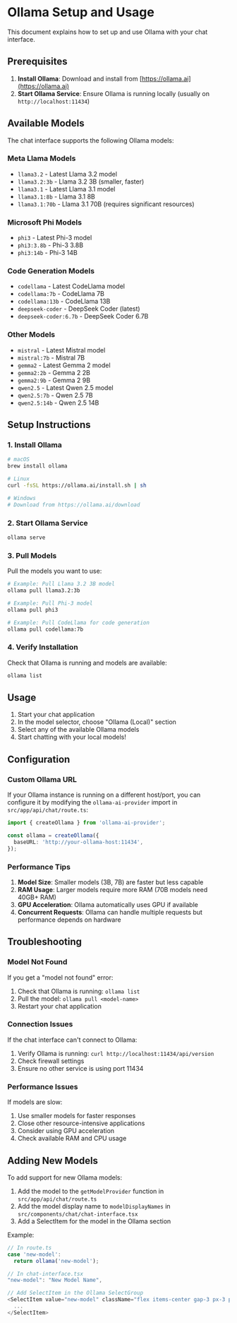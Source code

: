 # Ollama Setup and Usage

This document explains how to set up and use Ollama with your chat interface.

## Prerequisites

1. **Install Ollama**: Download and install from [https://ollama.ai](https://ollama.ai)
2. **Start Ollama Service**: Ensure Ollama is running locally (usually on `http://localhost:11434`)

## Available Models

The chat interface supports the following Ollama models:

### Meta Llama Models
- `llama3.2` - Latest Llama 3.2 model
- `llama3.2:3b` - Llama 3.2 3B (smaller, faster)
- `llama3.1` - Latest Llama 3.1 model
- `llama3.1:8b` - Llama 3.1 8B
- `llama3.1:70b` - Llama 3.1 70B (requires significant resources)

### Microsoft Phi Models
- `phi3` - Latest Phi-3 model
- `phi3:3.8b` - Phi-3 3.8B
- `phi3:14b` - Phi-3 14B

### Code Generation Models
- `codellama` - Latest CodeLlama model
- `codellama:7b` - CodeLlama 7B
- `codellama:13b` - CodeLlama 13B
- `deepseek-coder` - DeepSeek Coder (latest)
- `deepseek-coder:6.7b` - DeepSeek Coder 6.7B

### Other Models
- `mistral` - Latest Mistral model
- `mistral:7b` - Mistral 7B
- `gemma2` - Latest Gemma 2 model
- `gemma2:2b` - Gemma 2 2B
- `gemma2:9b` - Gemma 2 9B
- `qwen2.5` - Latest Qwen 2.5 model
- `qwen2.5:7b` - Qwen 2.5 7B
- `qwen2.5:14b` - Qwen 2.5 14B

## Setup Instructions

### 1. Install Ollama
```bash
# macOS
brew install ollama

# Linux
curl -fsSL https://ollama.ai/install.sh | sh

# Windows
# Download from https://ollama.ai/download
```

### 2. Start Ollama Service
```bash
ollama serve
```

### 3. Pull Models
Pull the models you want to use:
```bash
# Example: Pull Llama 3.2 3B model
ollama pull llama3.2:3b

# Example: Pull Phi-3 model
ollama pull phi3

# Example: Pull CodeLlama for code generation
ollama pull codellama:7b
```

### 4. Verify Installation
Check that Ollama is running and models are available:
```bash
ollama list
```

## Usage

1. Start your chat application
2. In the model selector, choose "Ollama (Local)" section
3. Select any of the available Ollama models
4. Start chatting with your local models!

## Configuration

### Custom Ollama URL
If your Ollama instance is running on a different host/port, you can configure it by modifying the `ollama-ai-provider` import in `src/app/api/chat/route.ts`:

```typescript
import { createOllama } from 'ollama-ai-provider';

const ollama = createOllama({
  baseURL: 'http://your-ollama-host:11434',
});
```

### Performance Tips

1. **Model Size**: Smaller models (3B, 7B) are faster but less capable
2. **RAM Usage**: Larger models require more RAM (70B models need 40GB+ RAM)
3. **GPU Acceleration**: Ollama automatically uses GPU if available
4. **Concurrent Requests**: Ollama can handle multiple requests but performance depends on hardware

## Troubleshooting

### Model Not Found
If you get a "model not found" error:
1. Check that Ollama is running: `ollama list`
2. Pull the model: `ollama pull <model-name>`
3. Restart your chat application

### Connection Issues
If the chat interface can't connect to Ollama:
1. Verify Ollama is running: `curl http://localhost:11434/api/version`
2. Check firewall settings
3. Ensure no other service is using port 11434

### Performance Issues
If models are slow:
1. Use smaller models for faster responses
2. Close other resource-intensive applications
3. Consider using GPU acceleration
4. Check available RAM and CPU usage

## Adding New Models

To add support for new Ollama models:

1. Add the model to the `getModelProvider` function in `src/app/api/chat/route.ts`
2. Add the model display name to `modelDisplayNames` in `src/components/chat/chat-interface.tsx`
3. Add a SelectItem for the model in the Ollama section

Example:
```typescript
// In route.ts
case 'new-model':
  return ollama('new-model');

// In chat-interface.tsx
"new-model": "New Model Name",

// Add SelectItem in the Ollama SelectGroup
<SelectItem value="new-model" className="flex items-center gap-3 px-3 py-2.5">
  ...
</SelectItem>
``` 